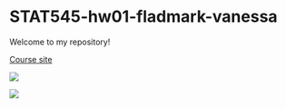 # STAT545-hw01-fladmark-vanessa

Welcome to my repository!

[Course site](http://stat545.com)

![](https://s2.favim.com/orig/37/cats-pussy-sweet-Favim.com-306542.jpg)


![](https://media.giphy.com/media/bNBAQpqb4MSnS/giphy.gif)
